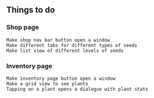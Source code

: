 ## Things to do
### Shop page
    Make shop nav bar button open a window
    Make different tabs for different types of seeds
    Make list view of different levels of seeds

### Inventory page
    Make inventory page button open a window
    Make a grid view to see plants
    Tapping on a plant opens a dialogue with plant stats

#